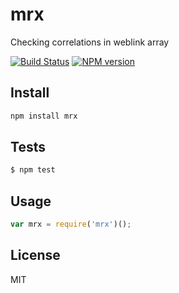 # mrx

Checking correlations in weblink array

[![Build Status][travis-image]][travis-url]
[![NPM version][npm-image]][npm-url]

## Install

```bash
npm install mrx
```

## Tests

```bash
$ npm test
```

## Usage

```js
var mrx = require('mrx')();
```

## License

MIT

[travis-url]: https://travis-ci.org/astur/mrx
[travis-image]: https://travis-ci.org/astur/mrx.svg?branch=master
[npm-url]: https://npmjs.org/package/mrx
[npm-image]: https://badge.fury.io/js/mrx.svg